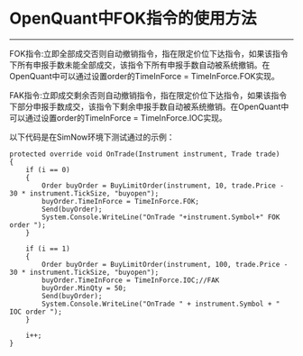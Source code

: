 # OpenQuant中FOK指令的使用方法
---

FOK指令:立即全部成交否则自动撤销指令，指在限定价位下达指令，如果该指令下所有申报手数未能全部成交，该指令下所有申报手数自动被系统撤销。在OpenQuant中可以通过设置order的TimeInForce = TimeInForce.FOK实现。   
   
FAK指令:立即成交剩余否则自动撤销指令，指在限定价位下达指令，如果该指令下部分申报手数成交，该指令下剩余申报手数自动被系统撤销。在OpenQuant中可以通过设置order的TimeInForce = TimeInForce.IOC实现。   

以下代码是在SimNow环境下测试通过的示例：

```
protected override void OnTrade(Instrument instrument, Trade trade)
{
    if (i == 0)
    {
        Order buyOrder = BuyLimitOrder(instrument, 10, trade.Price - 30 * instrument.TickSize, "buyopen");
        buyOrder.TimeInForce = TimeInForce.FOK;
        Send(buyOrder);
        System.Console.WriteLine("OnTrade "+instrument.Symbol+" FOK order ");
    }
            
    if (i == 1)
    {
        Order buyOrder = BuyLimitOrder(instrument, 100, trade.Price - 30 * instrument.TickSize, "buyopen");
        buyOrder.TimeInForce = TimeInForce.IOC;//FAK
        buyOrder.MinQty = 50;
        Send(buyOrder);
        System.Console.WriteLine("OnTrade " + instrument.Symbol + " IOC order ");
    }

    i++;
}
```
